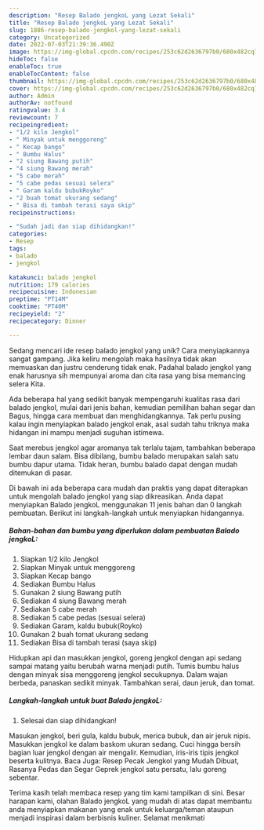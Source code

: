 ```yaml
---
description: "Resep Balado jengkoL yang Lezat Sekali"
title: "Resep Balado jengkoL yang Lezat Sekali"
slug: 1886-resep-balado-jengkol-yang-lezat-sekali
category: Uncategorized
date: 2022-07-03T21:39:36.490Z
image: https://img-global.cpcdn.com/recipes/253c62d2636797b0/680x482cq70/balado-jengkol-foto-resep-utama.jpg
hideToc: false
enableToc: true
enableTocContent: false
thumbnail: https://img-global.cpcdn.com/recipes/253c62d2636797b0/680x482cq70/balado-jengkol-foto-resep-utama.jpg
cover: https://img-global.cpcdn.com/recipes/253c62d2636797b0/680x482cq70/balado-jengkol-foto-resep-utama.jpg
author: Admin
authorAv: notfound
ratingvalue: 3.4
reviewcount: 7
recipeingredient:
- "1/2 kilo Jengkol"
- " Minyak untuk menggoreng"
- " Kecap bango"
- " Bumbu Halus"
- "2 siung Bawang putih"
- "4 siung Bawang merah"
- "5 cabe merah"
- "5 cabe pedas sesuai selera"
- " Garam kaldu bubukRoyko"
- "2 buah tomat ukurang sedang"
- " Bisa di tambah terasi saya skip"
recipeinstructions:

- "Sudah jadi dan siap dihidangkan!"
categories:
- Resep
tags:
- balado
- jengkol

katakunci: balado jengkol 
nutrition: 179 calories
recipecuisine: Indonesian
preptime: "PT14M"
cooktime: "PT40M"
recipeyield: "2"
recipecategory: Dinner

---
```





Sedang mencari ide resep balado jengkol yang unik? Cara menyiapkannya sangat gampang. Jika keliru mengolah maka hasilnya tidak akan memuaskan dan justru cenderung tidak enak. Padahal balado jengkol yang enak harusnya sih mempunyai aroma dan cita rasa yang bisa memancing selera Kita.





Ada beberapa hal yang sedikit banyak mempengaruhi kualitas rasa dari balado jengkol, mulai dari jenis bahan, kemudian pemilihan bahan segar dan Bagus, hingga cara membuat dan menghidangkannya. Tak perlu pusing kalau ingin menyiapkan balado jengkol enak,      asal sudah tahu triknya maka hidangan ini mampu menjadi suguhan istimewa.














Saat merebus jengkol agar aromanya tak terlalu tajam, tambahkan beberapa lembar daun salam. Bisa dibilang, bumbu balado merupakan salah satu bumbu dapur utama. Tidak heran, bumbu balado dapat dengan mudah ditemukan di pasar.






Di bawah ini ada beberapa cara mudah dan praktis yang dapat diterapkan untuk mengolah balado jengkol yang siap dikreasikan. Anda dapat menyiapkan Balado jengkoL menggunakan 11 jenis bahan dan 0 langkah pembuatan. Berikut ini langkah-langkah untuk menyiapkan hidangannya.

<!--inarticleads1-->

##### Bahan-bahan dan bumbu yang diperlukan dalam pembuatan Balado jengkoL:

1. Siapkan 1/2 kilo Jengkol
1. Siapkan  Minyak untuk menggoreng
1. Siapkan  Kecap bango
1. Sediakan  Bumbu Halus
1. Gunakan 2 siung Bawang putih
1. Sediakan 4 siung Bawang merah
1. Sediakan 5 cabe merah
1. Sediakan 5 cabe pedas (sesuai selera)
1. Sediakan  Garam, kaldu bubuk(Royko)
1. Gunakan 2 buah tomat ukurang sedang
1. Sediakan  Bisa di tambah terasi (saya skip)


Hidupkan api dan masukkan jengkol, goreng jengkol dengan api sedang sampai matang yaitu berubah warna menjadi putih. Tumis bumbu halus dengan minyak sisa menggoreng jengkol secukupnya. Dalam wajan berbeda, panaskan sedikit minyak. Tambahkan serai, daun jeruk, dan tomat. 

<!--inarticleads2-->

##### Langkah-langkah untuk buat Balado jengkoL:


1. Selesai dan siap dihidangkan!

Masukan jengkol, beri gula, kaldu bubuk, merica bubuk, dan air jeruk nipis. Masukkan jengkol ke dalam baskom ukuran sedang. Cuci hingga bersih bagian luar jengkol dengan air mengalir. Kemudian, iris-iris tipis jengkol beserta kulitnya. Baca Juga: Resep Pecak Jengkol yang Mudah Dibuat, Rasanya Pedas dan Segar Geprek jengkol satu persatu, lalu goreng sebentar. 

Terima kasih telah membaca resep yang tim kami tampilkan di sini. Besar harapan kami, olahan Balado jengkoL yang mudah di atas dapat membantu anda menyiapkan makanan yang enak untuk keluarga/teman ataupun menjadi inspirasi dalam berbisnis kuliner. Selamat menikmati
